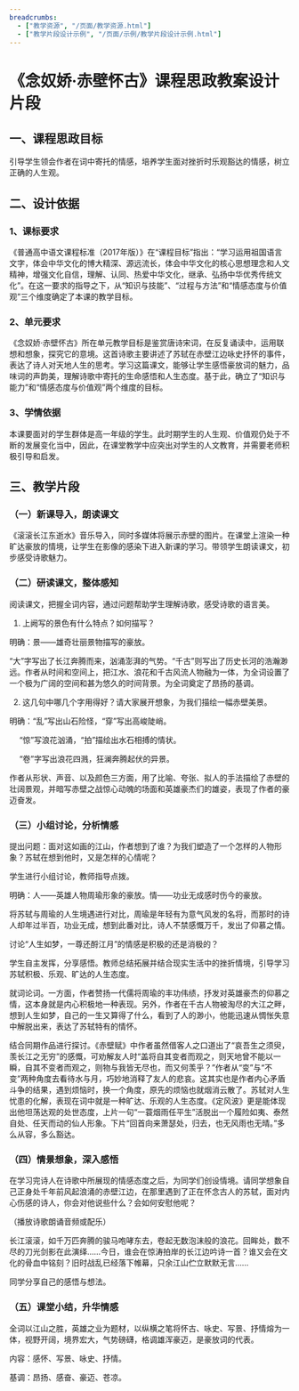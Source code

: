 ```yaml
---
breadcrumbs:
  - ["教学资源", "/页面/教学资源.html"]
  - ["教学片段设计示例", "/页面/示例/教学片段设计示例.html"]
---
```


# 《念奴娇·赤壁怀古》课程思政教案设计片段

## 一、课程思政目标

引导学生领会作者在词中寄托的情感，培养学生面对挫折时乐观豁达的情感，树立正确的人生观。

## 二、设计依据

### 1、课标要求

《普通高中语文课程标准（2017年版）》在“课程目标”指出：“学习运用祖国语言文字，体会中华文化的博大精深、源远流长，体会中华文化的核心思想理念和人文精神，增强文化自信，理解、认同、热爱中华文化，继承、弘扬中华优秀传统文化”。在这一要求的指导之下，从“知识与技能”、“过程与方法”和“情感态度与价值观”三个维度确定了本课的教学目标。

### 2、单元要求

《念奴娇·赤壁怀古》所在单元教学目标是鉴赏唐诗宋词，在反复诵读中，运用联想和想象，探究它的意境。这首诗歌主要讲述了苏轼在赤壁江边咏史抒怀的事件，表达了诗人对天地人生的思考。学习这篇课文，能够让学生感悟豪放词的魅力，品味词的声韵美，理解诗歌中寄托的生命感悟和人生态度。基于此，确立了“知识与能力”和“情感态度与价值观”两个维度的目标。

### 3、学情依据

本课要面对的学生群体是高一年级的学生。此时期学生的人生观、价值观仍处于不断的发展变化当中，因此，在课堂教学中应突出对学生的人文教育，并需要老师积极引导和启发。

## 三、教学片段

### （一）新课导入，朗读课文

《滚滚长江东逝水》音乐导入，同时多媒体将展示赤壁的图片。在课堂上渲染一种旷达豪放的情境，让学生在影像的感染下进入新课的学习。带领学生朗读课文，初步感受诗歌魅力。

### （二）研读课文，整体感知

阅读课文，把握全词内容，通过问题帮助学生理解诗歌，感受诗歌的语言美。
1. 上阙写的景色有什么特点？如何描写？

明确：景——雄奇壮丽景物描写的豪放。

“大”字写出了长江奔腾而来，汹涌澎湃的气势。“千古”则写出了历史长河的浩瀚渺远。作者从时间和空间上，把江水、浪花和千古风流人物融为一体，为全词设置了一个极为广阔的空间和甚为悠久的时间背景。为全词奠定了昂扬的基调。

2. 这几句中哪几个字用得好？请大家展开想象，为我们描绘一幅赤壁美景。

明确：“乱”写出山石险怪，“穿”写出高峻陡峭。

　    “惊”写浪花汹涌，“拍”描绘出水石相搏的情状。
     
　    “卷”字写出浪花四溅，狂澜奔腾起伏的异景。
     
作者从形状、声音、以及颜色三方面，用了比喻、夸张、拟人的手法描绘了赤壁的壮阔景观，并暗写赤壁之战惊心动魄的场面和英雄豪杰们的雄姿，表现了作者的豪迈奋发。

### （三）小组讨论，分析情感

提出问题：面对这如画的江山，作者想到了谁？为我们塑造了一个怎样的人物形象？苏轼在想到他时，又是怎样的心情呢？

学生进行小组讨论，教师指导点拨。

明确：人——英雄人物周瑜形象的豪放。情——功业无成感时伤今的豪放。
     
将苏轼与周瑜的人生境遇进行对比，周瑜是年轻有为意气风发的名将，而那时的诗人却年过半百，功业无成，想到此番对比，诗人不禁感慨万千，发出了仰慕之情。

讨论“人生如梦，一尊还酹江月”的情感是积极的还是消极的？

学生自主发挥，分享感悟。教师总结拓展并结合现实生活中的挫折情境，引导学习苏轼积极、乐观、旷达的人生态度。

就词论词。一方面，作者赞扬一代儒将周瑜的丰功伟绩，抒发对英雄豪杰的仰慕之情，这本身就是内心积极地一种表现。另外，作者在千古人物被淘尽的大江之畔，想到人生如梦，自己的一生又算得了什么，看到了人的渺小，他能迅速从惆怅失意中解脱出来，表达了苏轼特有的情怀。

结合同期作品进行探讨。《赤壁赋》中作者虽然借客人之口道出了“哀吾生之须臾，羡长江之无穷”的感慨，可劝解友人时“盖将自其变者而观之，则天地曾不能以一瞬，自其不变者而观之，则物与我皆无尽也，而又何羡乎？”作者从“变”与“不变”两种角度去看待水与月，巧妙地消释了友人的悲哀。这其实也是作者内心矛盾斗争的结果，遇到烦恼时，换一个角度，原先的烦恼也就烟消云散了。苏轼对人生忧患的化解，表现在词中就是一种旷达、乐观的人生态度。《定风波》更是能体现出他坦荡达观的处世态度，上片一句“一蓑烟雨任平生”活脱出一个履险如夷、泰然自处、任天而动的仙人形象。下片“回首向来萧瑟处，归去，也无风雨也无晴。”多么从容，多么豁达。

### （四）情景想象，深入感悟

在学习完诗人在诗歌中所展现的情感态度之后，为同学们创设情境。请同学想象自己正身处千年前风起浪涌的赤壁江边，在那里遇到了正在怀念古人的苏轼，面对内心伤感的诗人，你会对他说些什么？会如何安慰他呢？

（播放诗歌朗诵音频或配乐）

长江滚滚，如千万匹奔腾的骏马咆哮东去，卷起无数泡沫般的浪花。回眸处，数不尽的刀光剑影在此演绎……今日，谁会在惊涛拍岸的长江边吟诗一首？谁又会在文化的骨血中铭刻？旧时战乱已经落下帷幕，只余江山伫立默默无言……

同学分享自己的感悟与想法。

### （五）课堂小结，升华情感

全词以江山之胜，英雄之业为题材，以纵横之笔将怀古、咏史、写景、抒情熔为一体，视野开阔，境界宏大，气势磅礴，格调雄浑豪迈，是豪放词的代表。

内容：感怀、写景、咏史、抒情。

基调：昂扬、感奋、豪迈、苍凉。


